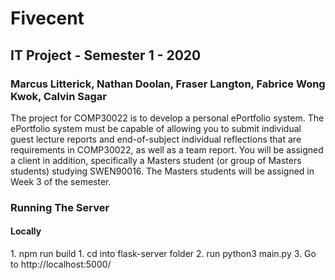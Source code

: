 <!DOCTYPE html>
<html>
<head>
<h1>Fivecent</h1>
<h2>IT Project - Semester 1 - 2020</h2>
<h3>Marcus Litterick, Nathan Doolan, Fraser Langton, Fabrice Wong Kwok, Calvin Sagar</h3>
</head>

<body>
The project for COMP30022 is to develop a personal ePortfolio system.
The ePortfolio system must be capable of allowing you to submit individual guest lecture reports
and end-of-subject individual reflections that are requirements in COMP30022, as well as a team report.
You will be assigned a client in addition, specifically a Masters student (or group of Masters students) studying SWEN90016.
The Masters students will be assigned in Week 3 of the semester.
  
<h3>Running The Server</h3>
<h4>Locally</h4>
1. npm run build
1. cd into flask-server folder
2. run python3 main.py
3. Go to http://localhost:5000/
</body>
</html>

